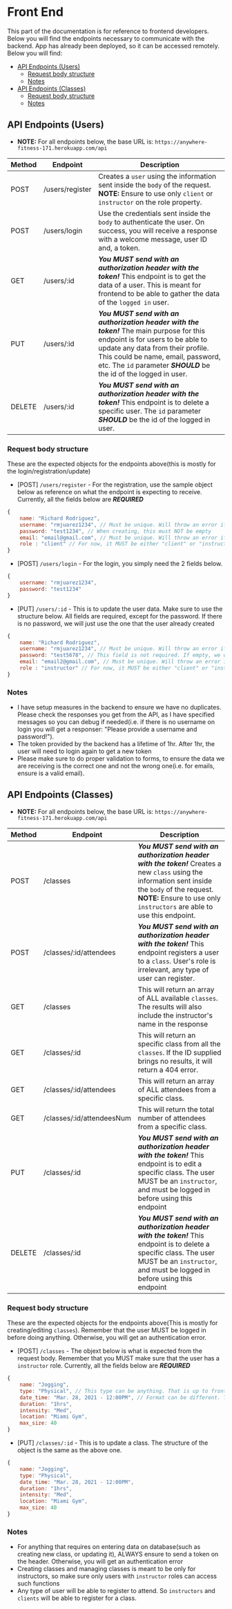 # Front End

This part of the documentation is for reference to frontend developers. Below you will find the endpoints necessary to communicate with the backend. App has already been deployed, so it can be accessed remotely. Below you will find:

- [API Endpoints (Users)](https://github.com/Anywhere-Fitness171/BackEnd/blob/main/documentation/fronte-end.md#api-endpoints-users)
  - [Request body structure](https://github.com/Anywhere-Fitness171/BackEnd/blob/main/documentation/fronte-end.md#request-body-structure)
  - [Notes](https://github.com/Anywhere-Fitness171/BackEnd/blob/main/documentation/fronte-end.md#notes)
- [API Endpoints (Classes)](https://github.com/Anywhere-Fitness171/BackEnd/blob/main/documentation/fronte-end.md#api-endpoints-classes)
  - [Request body structure](https://github.com/Anywhere-Fitness171/BackEnd/blob/main/documentation/fronte-end.md#request-body-structure-1)
  - [Notes](https://github.com/Anywhere-Fitness171/BackEnd/blob/main/documentation/fronte-end.md#notes-1)

## API Endpoints (Users)

- **NOTE:** For all endpoints below, the base URL is: `https://anywhere-fitness-171.herokuapp.com/api`

| Method | Endpoint        | Description                                                                                                                                                                                                                                                                   |
| ------ | --------------- | ----------------------------------------------------------------------------------------------------------------------------------------------------------------------------------------------------------------------------------------------------------------------------- |
| POST   | /users/register | Creates a `user` using the information sent inside the `body` of the request. **NOTE:** Ensure to use only `client` or `instructor` on the role property.                                                                                                                     |
| POST   | /users/login    | Use the credentials sent inside the `body` to authenticate the user. On success, you will receive a response with a welcome message, user ID and, a token.                                                                                                                    |
| GET    | /users/:id      | **_You MUST send with an authorization header with the token!_** This endpoint is to get the data of a user. This is meant for frontend to be able to gather the data of the `logged in` user.                                                                                |
| PUT    | /users/:id      | **_You MUST send with an authorization header with the token!_** The main purpose for this endpoint is for users to be able to update any data from their profile. This could be name, email, password, etc. The `id` parameter **_SHOULD_** be the id of the logged in user. |
| DELETE | /users/:id      | **_You MUST send with an authorization header with the token!_** This endpoint is to delete a specific user. The `id` parameter **_SHOULD_** be the id of the logged in user.                                                                                                 |

### Request body structure

These are the expected objects for the endpoints above(this is mostly for the login/registration/update)

- [POST] `/users/register` - For the registration, use the sample object below as reference on what the endpoint is expecting to receive. Currently, all the fields below are **_REQUIRED_**

```js
{
	name: "Richard Rodriguez",
	username: "rmjuarez1234", // Must be unique. Will throw an error if it already exists
	password: "test1234", // When creating, this must NOT be empty
	email: "email@gmail.com", // Must be unique. Will throw an error if it already exists
	role : "client" // For now, it MUST be either "client" or "instructor"
}
```

- [POST] `/users/login` - For the login, you simply need the 2 fields below.

```js
{
	username: "rmjuarez1234",
	password: "test1234"
}
```

- [PUT] `/users/:id` - This is to update the user data. Make sure to use the structure below. All fields are required, except for the password. If there is no password, we will just use the one that the user already created

```js
{
	name: "Richard Rodriguez",
	username: "rmjuarez1234", // Must be unique. Will throw an error if it already exists
	password: "test5678", // This field is not required. If empty, we will use old password
	email: "email2@gmail.com", // Must be unique. Will throw an error if it already exists
	role : "instructor" // For now, it MUST be either "client" or "instructor"
}
```

### Notes

- I have setup measures in the backend to ensure we have no duplicates. Please check the responses you get from the API, as I have specified messages so you can debug if needed(i.e. if there is no username on login you will get a responser: "Please provide a username and password!").
- The token provided by the backend has a lifetime of 1hr. After 1hr, the user will need to login again to get a new token
- Please make sure to do proper validation to forms, to ensure the data we are receiving is the correct one and not the wrong one(i.e. for emails, ensure is a valid email).

## API Endpoints (Classes)

- **NOTE:** For all endpoints below, the base URL is: `https://anywhere-fitness-171.herokuapp.com/api`

| Method | Endpoint                  | Description                                                                                                                                                                                                                   |
| ------ | ------------------------- | ----------------------------------------------------------------------------------------------------------------------------------------------------------------------------------------------------------------------------- |
| POST   | /classes                  | **_You MUST send with an authorization header with the token!_** Creates a new `class` using the information sent inside the `body` of the request. **NOTE:** Ensure to use only `instructors` are able to use this endpoint. |
| POST   | /classes/:id/attendees    | **_You MUST send with an authorization header with the token!_** This endpoint registers a user to a `class`. User's role is irrelevant, any type of user can register.                                                       |
| GET    | /classes                  | This will return an array of ALL available `classes`. The results will also include the instructor's name in the response                                                                                                     |
| GET    | /classes/:id              | This will return an specific class from all the `classes`. If the ID supplied brings no results, it will return a 404 error.                                                                                                  |
| GET    | /classes/:id/attendees    | This will return an array of ALL attendees from a specific class.                                                                                                                                                             |
| GET    | /classes/:id/attendeesNum | This will return the total number of attendees from a specific class.                                                                                                                                                         |
| PUT    | /classes/:id              | **_You MUST send with an authorization header with the token!_** This endpoint is to edit a specific class. The user MUST be an `instructor`, and must be logged in before using this endpoint                                |
| DELETE | /classes/:id              | **_You MUST send with an authorization header with the token!_** This endpoint is to delete a specific class. The user MUST be an `instructor`, and must be logged in before using this endpoint                              |

### Request body structure

These are the expected objects for the endpoints above(This is mostly for creating/editing `classes`). Remember that the user MUST be logged in before doing anything. Otherwise, you will get an authentication error.

- [POST] `/classes` - The objext below is what is expected from the request body. Remember that you MUST make sure that the user has a `instructor` role. Currently, all the fields below are **_REQUIRED_**

```js
{
	name: "Jogging",
	type: "Physical", // This type can be anything. That is up to front end
	date_time: "Mar. 28, 2021 - 12:00PM", // Format can be different. This is just for reference
	duration: "1hrs",
	intensity: "Med",
	location: "Miami Gym",
	max_size: 40
}
```

- [PUT] `/classes/:id` - This is to update a class. The structure of the object is the same as the above one.

```js
{
	name: "Jogging",
	type: "Physical",
	date_time: "Mar. 28, 2021 - 12:00PM",
	duration: "1hrs",
	intensity: "Med",
	location: "Miami Gym",
	max_size: 40
}
```

### Notes

- For anything that requires on entering data on database(such as creating new class, or updating it), ALWAYS ensure to send a token on the header. Otherwise, you will get an authentication error
- Creating classes and managing classes is meant to be only for instructors, so make sure only users with `instructor` roles can access such functions
- Any type of user will be able to register to attend. So `instructors` and `clients` will be able to register for a class.
